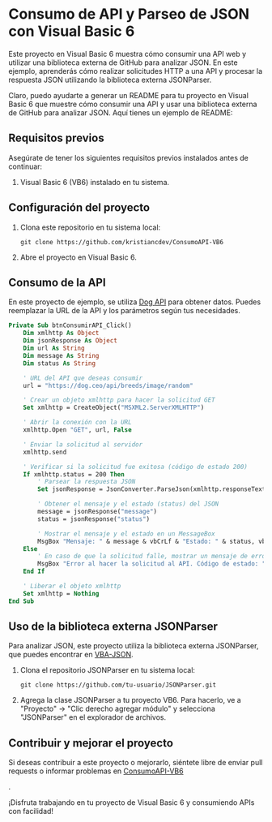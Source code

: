 # Consumo de API y Parseo de JSON con Visual Basic 6
Este proyecto en Visual Basic 6 muestra cómo consumir una API web y utilizar una biblioteca externa de GitHub para analizar JSON. En este ejemplo, aprenderás cómo realizar solicitudes HTTP a una API y procesar la respuesta JSON utilizando la biblioteca externa JSONParser.

Claro, puedo ayudarte a generar un README para tu proyecto en Visual Basic 6 que muestre cómo consumir una API y usar una biblioteca externa de GitHub para analizar JSON. Aquí tienes un ejemplo de README:

## Requisitos previos

Asegúrate de tener los siguientes requisitos previos instalados antes de continuar:

1. Visual Basic 6 (VB6) instalado en tu sistema.

## Configuración del proyecto

1. Clona este repositorio en tu sistema local:

   ```
   git clone https://github.com/kristiancdev/ConsumoAPI-VB6
   ```

2. Abre el proyecto en Visual Basic 6.

## Consumo de la API

En este proyecto de ejemplo, se utiliza [Dog API](https://dog.ceo/api/breeds/image/random) para obtener datos. Puedes reemplazar la URL de la API y los parámetros según tus necesidades.

```vb
Private Sub btnConsumirAPI_Click()
    Dim xmlhttp As Object
    Dim jsonResponse As Object
    Dim url As String
    Dim message As String
    Dim status As String

    ' URL del API que deseas consumir
    url = "https://dog.ceo/api/breeds/image/random"

    ' Crear un objeto xmlhttp para hacer la solicitud GET
    Set xmlhttp = CreateObject("MSXML2.ServerXMLHTTP")

    ' Abrir la conexión con la URL
    xmlhttp.Open "GET", url, False

    ' Enviar la solicitud al servidor
    xmlhttp.send

    ' Verificar si la solicitud fue exitosa (código de estado 200)
    If xmlhttp.status = 200 Then
        ' Parsear la respuesta JSON
        Set jsonResponse = JsonConverter.ParseJson(xmlhttp.responseText)

        ' Obtener el mensaje y el estado (status) del JSON
        message = jsonResponse("message")
        status = jsonResponse("status")

        ' Mostrar el mensaje y el estado en un MessageBox
        MsgBox "Mensaje: " & message & vbCrLf & "Estado: " & status, vbInformation, "Respuesta del API"
    Else
        ' En caso de que la solicitud falle, mostrar un mensaje de error
        MsgBox "Error al hacer la solicitud al API. Código de estado: " & xmlhttp.status, vbExclamation, "Error"
    End If

    ' Liberar el objeto xmlhttp
    Set xmlhttp = Nothing
End Sub
```

## Uso de la biblioteca externa JSONParser

Para analizar JSON, este proyecto utiliza la biblioteca externa JSONParser, que puedes encontrar en [VBA-JSON](https://github.com/VBA-tools/VBA-JSON).

1. Clona el repositorio JSONParser en tu sistema local:

   ```
   git clone https://github.com/tu-usuario/JSONParser.git
   ```

2. Agrega la clase JSONParser a tu proyecto VB6. Para hacerlo, ve a "Proyecto" -> "Clic derecho agregar módulo" y selecciona "JSONParser" en el explorador de archivos.

## Contribuir y mejorar el proyecto

Si deseas contribuir a este proyecto o mejorarlo, siéntete libre de enviar pull requests o informar problemas en [ConsumoAPI-VB6](https://github.com/kristiancdev/ConsumoAPI-VB6)

.

¡Disfruta trabajando en tu proyecto de Visual Basic 6 y consumiendo APIs con facilidad!
